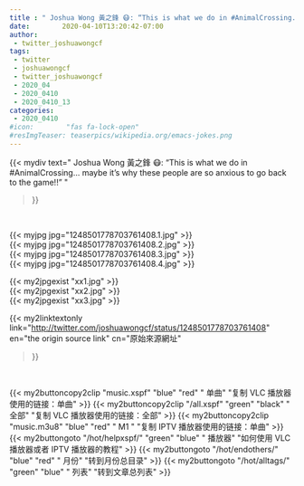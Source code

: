 ```yaml
---
title : " Joshua Wong 黃之鋒 😷: “This is what we do in #AnimalCrossing... maybe it’s why these people are so anxious to go back to the game!!”  "
date:        2020-04-10T13:20:42-07:00
author:
 - twitter_joshuawongcf
tags:
 - twitter
 - joshuawongcf
 - twitter_joshuawongcf
 - 2020_04
 - 2020_0410
 - 2020_0410_13
categories:
 - 2020_0410
#icon:        "fas fa-lock-open"
#resImgTeaser: teaserpics/wikipedia.org/emacs-jokes.png
---
```


{{< mydiv text=" Joshua Wong 黃之鋒 😷: “This is what we do in #AnimalCrossing... maybe it’s why these people are so anxious to go back to the game!!”  "
>}}
<br>


 {{< myjpg jpg="1248501778703761408.1.jpg" >}}<br>  {{< myjpg jpg="1248501778703761408.2.jpg" >}}<br>  {{< myjpg jpg="1248501778703761408.3.jpg" >}}<br>  {{< myjpg jpg="1248501778703761408.4.jpg" >}}<br> 

{{< my2jpgexist "xx1.jpg" >}}<br>
{{< my2jpgexist "xx2.jpg" >}}<br>
{{< my2jpgexist "xx3.jpg" >}}<br>


{{< my2linktextonly link="http://twitter.com/joshuawongcf/status/1248501778703761408"
en="the origin source link" cn="原始來源網址"
>}}


<br>

{{< my2buttoncopy2clip "music.xspf"        "blue"   "red"    " 单曲"  "复制 VLC 播放器使用的链接：单曲" >}} {{< my2buttoncopy2clip "/all.xspf"         "green"  "black"  " 全部"  "复制 VLC 播放器使用的链接：全部" >}} {{< my2buttoncopy2clip "music.m3u8"        "blue"   "red"    " M1 "    "复制 IPTV 播放器使用的链接：单曲" >}} {{< my2buttongoto      "/hot/helpxspf/"    "green"  "blue"   " 播放器" "如何使用 VLC 播放器或者 IPTV 播放器的教程" >}} {{< my2buttongoto      "/hot/endothers/"   "blue"   "red"    " 月份"   "转到月份总目录" >}} {{< my2buttongoto      "/hot/alltags/"     "green"  "blue"   " 列表"   "转到文章总列表" >}} 
